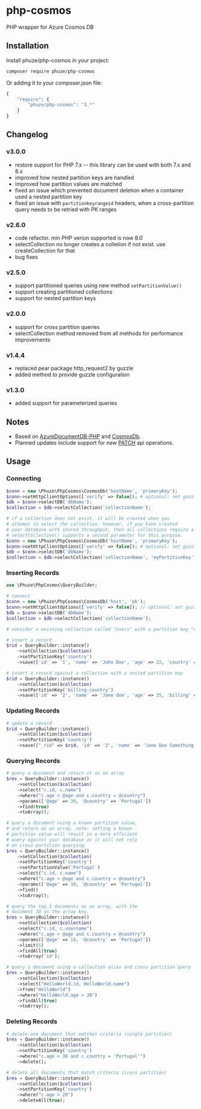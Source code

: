 # php-cosmos

PHP wrapper for Azure Cosmos DB

## Installation

Install phuze/php-cosmos in your project:

```bash
composer require phuze/php-cosmos
```

Or adding it to your composer.json file:

```php
{
    "require": {
        "phuze/php-cosmos": "3.*"
    }
}
```

## Changelog

### v3.0.0
- restore support for PHP 7.x -- this library can be used with both 7.x and 8.x
- improved how nested partition keys are handled
- improved how partition values are matched
- fixed an issue which prevented document deletion when a container used a nested partition key
- fixed an issue with `partitionkeyrangeid` headers, when a cross-partition query needs to be retried with PK ranges

### v2.6.0
- code refactor. min PHP verion supported is now 8.0
- selectCollection no longer creates a colletion if not exist. use createCollection for that
- bug fixes

### v2.5.0
- support partitioned queries using new method `setPartitionValue()`
- support creating partitioned collections
- support for nested partition keys

### v2.0.0
- support for cross partition queries
- selectCollection method removed from all methods for performance improvements

### v1.4.4
- replaced pear package http_request2 by guzzle
- added method to provide guzzle configuration

### v1.3.0
- added support for parameterized queries

## Notes

- Based on [AzureDocumentDB-PHP](https://github.com/cocteau666/AzureDocumentDB-PHP) and [CosmosDb](https://github.com/jupitern/cosmosdb).
- Planned updates include support for new [PATCH](https://learn.microsoft.com/en-us/azure/cosmos-db/partial-document-update) api operations.

## Usage

### Connecting

```php
$conn = new \Phuze\PhpCosmos\CosmosDb('hostName', 'primaryKey');
$conn->setHttpClientOptions(['verify' => false]); # optional: set guzzle client options.
$db = $conn->selectDB('dbName');
$collection = $db->selectCollection('collectionName');

# if a collection does not exist, it will be created when you
# attempt to select the collection. however, if you have created
# your database with shared throughput, then all collections require a partition key.
# selectCollection() supports a second parameter for this purpose.
$conn = new \Phuze\PhpCosmos\CosmosDb('hostName', 'primaryKey');
$conn->setHttpClientOptions(['verify' => false]); # optional: set guzzle client options.
$db = $conn->selectDB('dbName');
$collection = $db->selectCollection('collectionName', 'myPartitionKey');
```

### Inserting Records

```php
use \Phuze\PhpCosmos\QueryBuilder;

# connect
$conn = new \Phuze\PhpCosmos\CosmosDb('host', 'pk');
$conn->setHttpClientOptions(['verify' => false]); // optional: set guzzle client options.
$db = $conn->selectDB('dbName');
$collection = $db->selectCollection('collectionName');

# consider a existing collection called "Users" with a partition key "country"

# insert a record
$rid = QueryBuilder::instance()
    ->setCollection($collection)
    ->setPartitionKey('country')
    ->save(['id' => '1', 'name' => 'John Doe', 'age' => 22, 'country' => 'Portugal']);

# insert a record against a collection with a nested partition key
$rid = QueryBuilder::instance()
    ->setCollection($collection)
    ->setPartitionKey('billing.country')
    ->save(['id' => '2', 'name' => 'Jane doe', 'age' => 35, 'billing' => ['country' => 'Portugal']);
```

### Updating Records

```php
# update a record
$rid = QueryBuilder::instance()
    ->setCollection($collection)
    ->setPartitionKey('country')
    ->save(["_rid" => $rid, 'id' => '2', 'name' => 'Jane Doe Something', 'age' => 36, 'country' => 'Portugal']);
```

### Querying Records

```php
# query a document and return it as an array
$res = QueryBuilder::instance()
    ->setCollection($collection)
    ->select("c.id, c.name")
    ->where("c.age > @age and c.country = @country")
    ->params(['@age' => 30, '@country' => 'Portugal'])
    ->find(true)
    ->toArray();

# query a document using a known partition value,
# and return as an array. note: setting a known
# partition value will result in a more efficient
# query against your database as it will not rely
# on cross-partition querying.
$res = QueryBuilder::instance()
    ->setCollection($collection)
    ->setPartitionKey('country')
    ->setPartitionValue('Portugal')
    ->select("c.id, c.name")
    ->where("c.age > @age and c.country = @country")
    ->params(['@age' => 30, '@country' => 'Portugal'])
    ->find()
    ->toArray();

# query the top 5 documents as an array, with the
# document ID as the array key.
$res = QueryBuilder::instance()
    ->setCollection($collection)
    ->select("c.id, c.username")
    ->where("c.age > @age and c.country = @country")
    ->params(['@age' => 10, '@country' => 'Portugal'])
    ->limit(5)
    ->findAll(true)
    ->toArray('id');

# query a document using a collection alias and cross partition query
$res = QueryBuilder::instance()
    ->setCollection($collection)
    ->select("HelloWorld.id, HelloWorld.name")
    ->from("HelloWorld")
    ->where("HelloWorld.age > 30")
    ->findAll(true)
    ->toArray();
```

### Deleting Records

```php
# delete one document that matches criteria (single partition)
$res = QueryBuilder::instance()
    ->setCollection($collection)
    ->setPartitionKey('country')
    ->where("c.age > 30 and c.country = 'Portugal'")
    ->delete();

# delete all documents that match criteria (cross partition)
$res = QueryBuilder::instance()
    ->setCollection($collection)
    ->setPartitionKey('country')
    ->where("c.age > 20")
    ->deleteAll(true);
```
